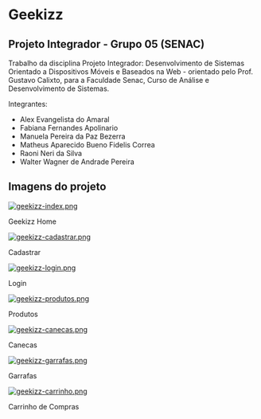 # Geekizz

## Projeto Integrador - Grupo 05 (SENAC)

Trabalho da disciplina Projeto Integrador: Desenvolvimento de Sistemas Orientado a Dispositivos Móveis e Baseados na Web  - orientado pelo Prof. Gustavo Calixto, para a Faculdade Senac, Curso de Análise e Desenvolvimento de Sistemas.

Integrantes:

- Alex Evangelista do Amaral
- Fabiana Fernandes Apolinario
- Manuela Pereira da Paz Bezerra
- Matheus Aparecido Bueno Fidelis Correa
- Raoni Neri da Silva
- Walter Wagner de Andrade Pereira

## Imagens do projeto


[![geekizz-index.png](https://i.postimg.cc/9fq7nFVb/geekizz-index.png)](https://postimg.cc/WDTzDVdq) 

Geekizz Home

[![geekizz-cadastrar.png](https://i.postimg.cc/J7QBgFwf/geekizz-cadastrar.png)](https://postimg.cc/jCL5nZSc)

Cadastrar

[![geekizz-login.png](https://i.postimg.cc/RVsJCnZG/geekizz-login.png)](https://postimg.cc/HVMkBn57)

Login

[![geekizz-produtos.png](https://i.postimg.cc/bw4Gkcbt/geekizz-produtos.png)](https://postimg.cc/k2FXPHTJ)

Produtos

[![geekizz-canecas.png](https://i.postimg.cc/Gt39dc0Z/geekizz-canecas.png)](https://postimg.cc/VrTzFPkR)

Canecas


[![geekizz-garrafas.png](https://i.postimg.cc/wxF7FsLH/geekizz-garrafas.png)](https://postimg.cc/jCwxS2Mk)

Garrafas

[![geekizz-carrinho.png](https://i.postimg.cc/Hshj1D6h/geekizz-carrinho.png)](https://postimg.cc/rK5q5bX1) 

Carrinho de Compras
